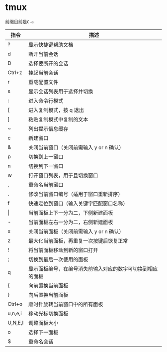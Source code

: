 # tmux

前缀目前是`C-a`

| 指令    | 描述                                                       |
| ------- | ---------------------------------------------------------- |
| ?       | 显示快捷键帮助文档                                         |
| d       | 断开当前会话                                               |
| D       | 选择要断开的会话                                           |
| Ctrl+z  | 挂起当前会话                                               |
| r       | 重载配置文件                                               |
| s       | 显示会话列表用于选择并切换                                 |
| :       | 进入命令行模式                                             |
| [       | 进入复制模式，按 q 退出                                    |
| ]       | 粘贴复制模式中复制的文本                                   |
| ~       | 列出提示信息缓存                                           |
| c       | 新建窗口                                                   |
| &       | 关闭当前窗口（关闭前需输入 y or n 确认）                   |
| p       | 切换到上一窗口                                             |
| n       | 切换到下一窗口                                             |
| w       | 打开窗口列表，用于且切换窗口                               |
| ,       | 重命名当前窗口                                             |
| .       | 修改当前窗口编号（适用于窗口重新排序）                     |
| f       | 快速定位到窗口（输入关键字匹配窗口名称）                   |
| \|      | 当前面板上下一分为二，下侧新建面板                         |
| -       | 当前面板左右一分为二，右侧新建面板                         |
| x       | 关闭当前面板（关闭前需输入 y or n 确认）                   |
| z       | 最大化当前面板，再重复一次按键后恢复正常                   |
| !       | 将当前面板移动到新的窗口打开                               |
| ;       | 切换到最后一次使用的面板                                   |
| q       | 显示面板编号，在编号消失前输入对应的数字可切换到相应的面板 |
| {       | 向前置换当前面板                                           |
| }       | 向后置换当前面板                                           |
| Ctrl+o  | 顺时针旋转当前窗口中的所有面板                             |
| u,n,e,i | 移动光标切换面板                                           |
| U,N,E,I | 调整面板大小                                               |
| o       | 选择下一面板                                               |
| $       | 重命名会话                                                 |
